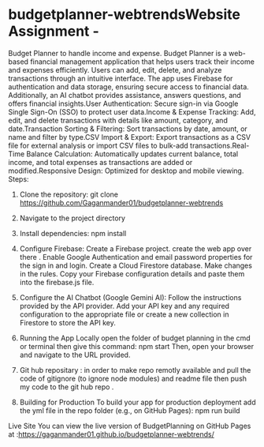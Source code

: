 # budgetplanner-webtrendsWebsite Assignment -
Budget Planner to handle income and expense. Budget Planner is a web-based financial management application that helps users track their income and expenses efficiently. Users can add, edit, delete, and analyze transactions through an intuitive interface. The app uses Firebase for authentication and data storage, ensuring secure access to financial data. Additionally, an AI chatbot provides assistance, answers questions, and offers financial insights.User Authentication: Secure sign-in via Google Single Sign-On (SSO) to protect user data.Income & Expense Tracking: Add, edit, and delete transactions with details like amount, category, and date.Transaction Sorting & Filtering: Sort transactions by date, amount, or name and filter by type.CSV Import & Export: Export transactions as a CSV file for external analysis or import CSV files to bulk-add transactions.Real-Time Balance Calculation: Automatically updates current balance, total income, and total expenses as transactions are added or modified.Responsive Design: Optimized for desktop and mobile viewing.
Steps:
  1. Clone the repository: git clone https://github.com/Gaganmander01/budgetplanner-webtrends
     
  2. Navigate to the project directory

  3. Install dependencies: npm install

  4. Configure Firebase:
        Create a Firebase project.
        create the web app over there .
        Enable Google Authentication and email password properties for the sign in and login.
        Create a Cloud Firestore database.
        Make changes in the rules.
        Copy your Firebase configuration details and paste them into the firebase.js file.

  6. Configure the AI Chatbot (Google Gemini AI):
        Follow the instructions provided by the API provider.
        Add your API key and any required configuration to the appropriate file  or create a new collection in Firestore to store the API key.
                
  7. Running the App Locally
        open the folder of budget planning in the cmd or terminal then give this command: npm start
        Then, open your browser and navigate to the URL provided.
  8. Git hub repositary : in order to make repo remotly available  and pull the code of gitignore (to ignore node modules) and readme file then push my code to the git hub repo .
  9. Building for Production To build your app for production deployment add the yml file in the repo folder (e.g., on GitHub Pages): npm run build
     
Live Site You can view the live version of BudgetPlanning on GitHub Pages at :https://gaganmander01.github.io/budgetplanner-webtrends/
